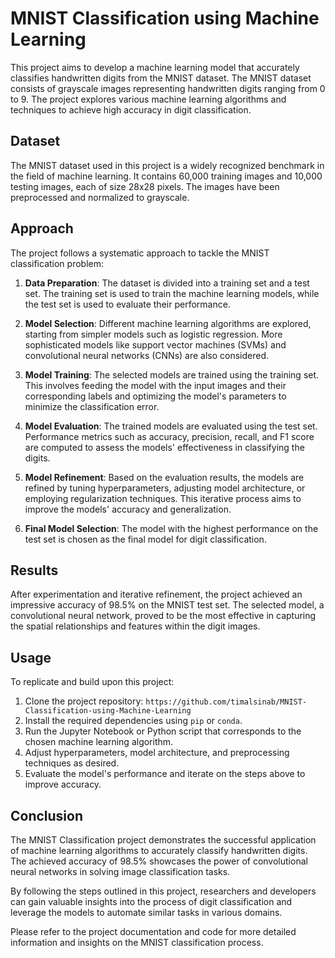 # MNIST Classification using Machine Learning



This project aims to develop a machine learning model that accurately classifies handwritten digits from the MNIST dataset. The MNIST dataset consists of grayscale images representing handwritten digits ranging from 0 to 9. The project explores various machine learning algorithms and techniques to achieve high accuracy in digit classification.

## Dataset
The MNIST dataset used in this project is a widely recognized benchmark in the field of machine learning. It contains 60,000 training images and 10,000 testing images, each of size 28x28 pixels. The images have been preprocessed and normalized to grayscale.

## Approach
The project follows a systematic approach to tackle the MNIST classification problem:

1. **Data Preparation**: The dataset is divided into a training set and a test set. The training set is used to train the machine learning models, while the test set is used to evaluate their performance.

2. **Model Selection**: Different machine learning algorithms are explored, starting from simpler models such as logistic regression. More sophisticated models like support vector machines (SVMs) and convolutional neural networks (CNNs) are also considered.

3. **Model Training**: The selected models are trained using the training set. This involves feeding the model with the input images and their corresponding labels and optimizing the model's parameters to minimize the classification error.

4. **Model Evaluation**: The trained models are evaluated using the test set. Performance metrics such as accuracy, precision, recall, and F1 score are computed to assess the models' effectiveness in classifying the digits.

5. **Model Refinement**: Based on the evaluation results, the models are refined by tuning hyperparameters, adjusting model architecture, or employing regularization techniques. This iterative process aims to improve the models' accuracy and generalization.

6. **Final Model Selection**: The model with the highest performance on the test set is chosen as the final model for digit classification.

## Results
After experimentation and iterative refinement, the project achieved an impressive accuracy of 98.5% on the MNIST test set. The selected model, a convolutional neural network, proved to be the most effective in capturing the spatial relationships and features within the digit images.

## Usage
To replicate and build upon this project:

1. Clone the project repository: `https://github.com/timalsinab/MNIST-Classification-using-Machine-Learning`
2. Install the required dependencies using `pip` or `conda`.
3. Run the Jupyter Notebook or Python script that corresponds to the chosen machine learning algorithm.
4. Adjust hyperparameters, model architecture, and preprocessing techniques as desired.
5. Evaluate the model's performance and iterate on the steps above to improve accuracy.

## Conclusion
The MNIST Classification project demonstrates the successful application of machine learning algorithms to accurately classify handwritten digits. The achieved accuracy of 98.5% showcases the power of convolutional neural networks in solving image classification tasks.

By following the steps outlined in this project, researchers and developers can gain valuable insights into the process of digit classification and leverage the models to automate similar tasks in various domains.

Please refer to the project documentation and code for more detailed information and insights on the MNIST classification process.
